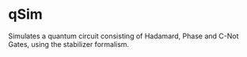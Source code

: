 qSim
====

Simulates a quantum circuit consisting of Hadamard, Phase and C-Not Gates, using the stabilizer formalism.
